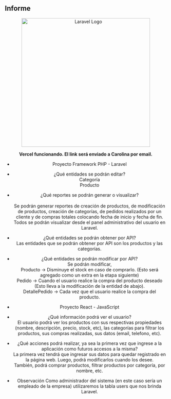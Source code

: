 ## Informe

<center><img src="http://imgfz.com/i/Prh8nST.jpeg" width="400" alt="Laravel Logo">

<b>Vercel funcionando. El link será enviado a Carolina por email.</b>

* Proyecto Framework PHP - Laravel<br>
- ¿Qué entidades se podrán editar?<br>
Categoría<br>
Producto<br>

- ¿Qué reportes se podrán generar o visualizar? <br>     
Se podrán generar reportes de creación de productos, de modificación de productos, creación de categorías, de pedidos realizados por un cliente y de compras totales colocando fecha de inicio y fecha de fin. <br>
Todos se podrán visualizar desde el panel administrativo del usuario en Laravel.

- ¿Qué entidades se podrán obtener por API?<br>
Las entidades que se podrán obtener por API son los productos y las categorías. 

- ¿Qué entidades se podrán modificar por API?<br>
Se podrán modificar,<br>
Producto -> Disminuye el stock en caso de comprarlo. (Esto será agregado como un extra en la etapa siguiente)<br>
Pedido -> Cuando el usuario realice la compra del producto deseado (Esto lleva a la modificación de la entidad de abajo).<br>
DetallePedido -> Cada vez que el usuario realice la compra del producto.<br>

- Proyecto React - JavaScript<br>

- ¿Qué información podrá ver el usuario?<br>
El usuario podrá ver los productos con sus respectivas propiedades (nombre, descripción, precio, stock, etc), las categorías para filtrar los productos, sus compras realizadas, sus datos (email, telefono, etc).<br>


- ¿Qué acciones podrá realizar, ya sea la primera vez que ingrese a la aplicación como futuros accesos a la misma?<br>
La primera vez tendrá que ingresar sus datos para quedar registrado en la página web. Luego, podrá modificarlos cuando los desee. <br>
También, podrá comprar productos, filtrar productos por categoría, por nombre, etc.<br>

* Observación
Como administrador del sistema (en este caso sería un empleado de la empresa) utilizaremos la tabla users que nos brinda Laravel.
</center>
<!--
## Pasos

- clonar el repo https://github.com/iaw-2023/laravel-template y mantener como owner la organización de la materia.
## parados en el directorio del repositorio recientemente clonado, ejecutar:

- `composer install`
- `cp .env.example .env`
- `php artisan key:generate`
- `php artisan serve`

Con el último comando, pueden acceder a http://127.0.0.1:8000/ y ver la cáscara de la aplicación Laravel

### Requisitos

- tener [composer](https://getcomposer.org/) instalado
- tener [php](https://www.php.net/) instalado



<p align="center"><a href="https://laravel.com" target="_blank"><img src="https://raw.githubusercontent.com/laravel/art/master/logo-lockup/5%20SVG/2%20CMYK/1%20Full%20Color/laravel-logolockup-cmyk-red.svg" width="400" alt="Laravel Logo"></a></p>

<p align="center">
<a href="https://github.com/laravel/framework/actions"><img src="https://github.com/laravel/framework/workflows/tests/badge.svg" alt="Build Status"></a>
<a href="https://packagist.org/packages/laravel/framework"><img src="https://img.shields.io/packagist/dt/laravel/framework" alt="Total Downloads"></a>
<a href="https://packagist.org/packages/laravel/framework"><img src="https://img.shields.io/packagist/v/laravel/framework" alt="Latest Stable Version"></a>
<a href="https://packagist.org/packages/laravel/framework"><img src="https://img.shields.io/packagist/l/laravel/framework" alt="License"></a>
</p>

## About Laravel

Laravel is a web application framework with expressive, elegant syntax. We believe development must be an enjoyable and creative experience to be truly fulfilling. Laravel takes the pain out of development by easing common tasks used in many web projects, such as:

- [Simple, fast routing engine](https://laravel.com/docs/routing).
- [Powerful dependency injection container](https://laravel.com/docs/container).
- Multiple back-ends for [session](https://laravel.com/docs/session) and [cache](https://laravel.com/docs/cache) storage.
- Expressive, intuitive [database ORM](https://laravel.com/docs/eloquent).
- Database agnostic [schema migrations](https://laravel.com/docs/migrations).
- [Robust background job processing](https://laravel.com/docs/queues).
- [Real-time event broadcasting](https://laravel.com/docs/broadcasting).

Laravel is accessible, powerful, and provides tools required for large, robust applications.

## Learning Laravel

Laravel has the most extensive and thorough [documentation](https://laravel.com/docs) and video tutorial library of all modern web application frameworks, making it a breeze to get started with the framework.

You may also try the [Laravel Bootcamp](https://bootcamp.laravel.com), where you will be guided through building a modern Laravel application from scratch.

If you don't feel like reading, [Laracasts](https://laracasts.com) can help. Laracasts contains over 2000 video tutorials on a range of topics including Laravel, modern PHP, unit testing, and JavaScript. Boost your skills by digging into our comprehensive video library.

## Laravel Sponsors

We would like to extend our thanks to the following sponsors for funding Laravel development. If you are interested in becoming a sponsor, please visit the Laravel [Patreon page](https://patreon.com/taylorotwell).

### Premium Partners

- **[Vehikl](https://vehikl.com/)**
- **[Tighten Co.](https://tighten.co)**
- **[Kirschbaum Development Group](https://kirschbaumdevelopment.com)**
- **[64 Robots](https://64robots.com)**
- **[Cubet Techno Labs](https://cubettech.com)**
- **[Cyber-Duck](https://cyber-duck.co.uk)**
- **[Many](https://www.many.co.uk)**
- **[Webdock, Fast VPS Hosting](https://www.webdock.io/en)**
- **[DevSquad](https://devsquad.com)**
- **[Curotec](https://www.curotec.com/services/technologies/laravel/)**
- **[OP.GG](https://op.gg)**
- **[WebReinvent](https://webreinvent.com/?utm_source=laravel&utm_medium=github&utm_campaign=patreon-sponsors)**
- **[Lendio](https://lendio.com)**

## Contributing

Thank you for considering contributing to the Laravel framework! The contribution guide can be found in the [Laravel documentation](https://laravel.com/docs/contributions).

## Code of Conduct

In order to ensure that the Laravel community is welcoming to all, please review and abide by the [Code of Conduct](https://laravel.com/docs/contributions#code-of-conduct).

## Security Vulnerabilities

If you discover a security vulnerability within Laravel, please send an e-mail to Taylor Otwell via [taylor@laravel.com](mailto:taylor@laravel.com). All security vulnerabilities will be promptly addressed.

## License

The Laravel framework is open-sourced software licensed under the [MIT license](https://opensource.org/licenses/MIT).
-->
